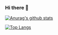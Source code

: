 ### Hi there 👋

[![Anurag's github stats](https://github-readme-stats.vercel.app/api?username=beimingzl)](https://github.com/anuraghazra/github-readme-stats)

[![Top Langs](https://github-readme-stats.vercel.app/api/top-langs/?username=beimingzl)](https://github.com/anuraghazra/github-readme-stats)
